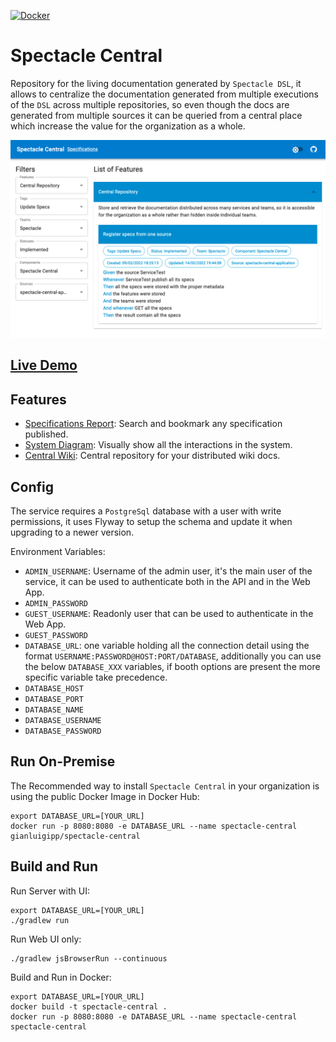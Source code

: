 [![Docker](https://img.shields.io/docker/v/gianluigipp/spectacle-central/latest?label=Docker)](https://hub.docker.com/r/gianluigipp/spectacle-central)

# Spectacle Central

Repository for the living documentation generated by `Spectacle DSL`, it allows to centralize the
documentation generated from multiple executions of the `DSL` across multiple repositories, so even
though the docs are generated from multiple sources it can be queried from a central place which
increase the value for the organization as a whole.

![Specifications Page](./docs/images/SpecificationsPage.png)

## [Live Demo](https://spectacle-central.herokuapp.com/)

## Features

* [Specifications Report](./docs/SpecificationsReport.md): Search and bookmark any specification
  published.
* [System Diagram](./docs/SystemDiagram.md): Visually show all the interactions in the system.
* [Central Wiki](./docs/CentralWiki.md): Central repository for your distributed wiki docs.

## Config

The service requires a `PostgreSql` database with a user with write permissions, it uses Flyway to
setup the schema and update it when upgrading to a newer version.

Environment Variables:

* `ADMIN_USERNAME`: Username of the admin user, it's the main user of the service, it can be used to
  authenticate both in the API and in the Web App.
* `ADMIN_PASSWORD`
* `GUEST_USERNAME`: Readonly user that can be used to authenticate in the Web App.
* `GUEST_PASSWORD`
* `DATABASE_URL`: one variable holding all the connection detail using the
  format `USERNAME:PASSWORD@HOST:PORT/DATABASE`, additionally you can use the below `DATABASE_XXX`
  variables, if booth options are present the more specific variable take precedence.
* `DATABASE_HOST`
* `DATABASE_PORT`
* `DATABASE_NAME`
* `DATABASE_USERNAME`
* `DATABASE_PASSWORD`

## Run On-Premise

The Recommended way to install `Spectacle Central` in your organization is using the public Docker
Image in Docker Hub:

```
export DATABASE_URL=[YOUR_URL] 
docker run -p 8080:8080 -e DATABASE_URL --name spectacle-central gianluigipp/spectacle-central
```

## Build and Run

Run Server with UI:

```
export DATABASE_URL=[YOUR_URL] 
./gradlew run
```

Run Web UI only:

```
./gradlew jsBrowserRun --continuous
```

Build and Run in Docker:

```
export DATABASE_URL=[YOUR_URL] 
docker build -t spectacle-central . 
docker run -p 8080:8080 -e DATABASE_URL --name spectacle-central spectacle-central
```
